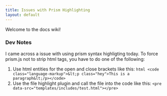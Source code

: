 ```yaml
---
title: Issues with Prism Highlighting
layout: default
---
```


Welcome to the docs wiki!

### Dev Notes
I came across a issue with using prism syntax highligting today. To force prism.js not to strip html tags, you have to do one of the following:

1. Use html entities for the open and close brackets like this: ```html <code class="language-markup">&lt;p class="hey">This is a paragraph&lt;/p></code>```
2. Use the file highlight plugin and call the file into the code like this: ```<pre data-src="templates/includes/test.html"></pre>```